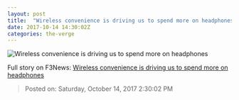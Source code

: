 ```yaml
---
layout: post
title:  "Wireless convenience is driving us to spend more on headphones"
date: 2017-10-14 14:30:02Z
categories: the-verge
---
```


![Wireless convenience is driving us to spend more on headphones](https://cdn.vox-cdn.com/thumbor/9cip1xmWEAUqZftpIvjmmk-pR-I=/0x0:2040x1068/fit-in/1200x630/cdn.vox-cdn.com/uploads/chorus_asset/file/7869807/akrales_170124_1410_A_0093.jpg)




Full story on F3News: [Wireless convenience is driving us to spend more on headphones](http://www.f3nws.com/n/dACWGC)

> Posted on: Saturday, October 14, 2017 2:30:02 PM
